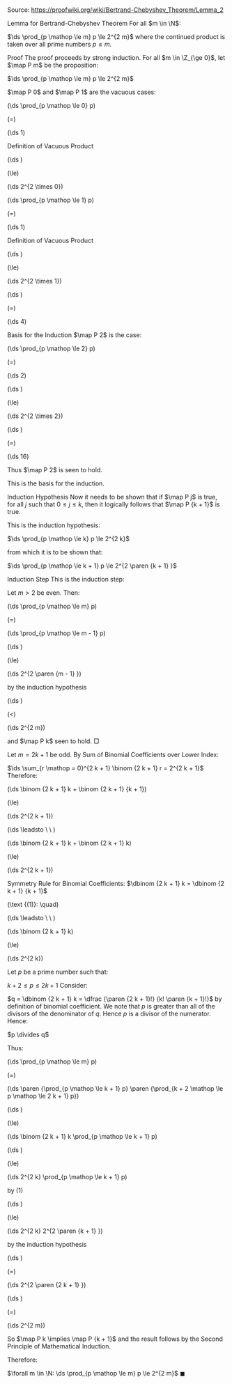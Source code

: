 # 

Source: https://proofwiki.org/wiki/Bertrand-Chebyshev_Theorem/Lemma_2



Lemma for Bertrand-Chebyshev Theorem
For all $m \in \N$:

$\ds \prod_{p \mathop \le m} p \le 2^{2 m}$
where the continued product is taken over all prime numbers $p \le m$.


Proof
The proof proceeds by strong induction.
For all $m \in \Z_{\ge 0}$, let $\map P m$ be the proposition:

$\ds \prod_{p \mathop \le m} p \le 2^{2 m}$

$\map P 0$ and $\map P 1$ are the vacuous cases:














\(\ds \prod_{p \mathop \le 0} p\)

\(=\)







\(\ds 1\)





Definition of Vacuous Product














\(\ds \)

\(\le\)







\(\ds 2^{2 \times 0}\)
























\(\ds \prod_{p \mathop \le 1} p\)

\(=\)







\(\ds 1\)





Definition of Vacuous Product














\(\ds \)

\(\le\)







\(\ds 2^{2 \times 1}\)




















\(\ds \)

\(=\)







\(\ds 4\)











Basis for the Induction
$\map P 2$ is the case:














\(\ds \prod_{p \mathop \le 2} p\)

\(=\)







\(\ds 2\)




















\(\ds \)

\(\le\)







\(\ds 2^{2 \times 2}\)




















\(\ds \)

\(=\)







\(\ds 16\)









Thus $\map P 2$ is seen to hold.

This is the basis for the induction.


Induction Hypothesis
Now it needs to be shown that if $\map P j$ is true, for all $j$ such that $0 \le j \le k$, then it logically follows that $\map P {k + 1}$ is true.

This is the induction hypothesis:

$\ds \prod_{p \mathop \le k} p \le 2^{2 k}$

from which it is to be shown that:

$\ds \prod_{p \mathop \le k + 1} p \le 2^{2 \paren {k + 1} }$


Induction Step
This is the induction step:

Let $m > 2$ be even.
Then:














\(\ds \prod_{p \mathop \le m} p\)

\(=\)







\(\ds \prod_{p \mathop \le m - 1} p\)




















\(\ds \)

\(\le\)







\(\ds 2^{2 \paren {m - 1} }\)





by the induction hypothesis














\(\ds \)

\(<\)







\(\ds 2^{2 m}\)









and $\map P k$ seen to hold.
$\Box$

Let $m = 2 k + 1$ be odd.
By Sum of Binomial Coefficients over Lower Index:

$\ds \sum_{r \mathop = 0}^{2 k + 1} \binom {2 k + 1} r = 2^{2 k + 1}$
Therefore:














\(\ds \binom {2 k + 1} k + \binom {2 k + 1} {k + 1}\)

\(\le\)







\(\ds 2^{2 k + 1}\)














\(\ds \leadsto \ \ \)





\(\ds \binom {2 k + 1} k + \binom {2 k + 1} k\)

\(\le\)







\(\ds 2^{2 k + 1}\)





Symmetry Rule for Binomial Coefficients: $\dbinom {2 k + 1} k = \dbinom {2 k + 1} {k + 1}$




\(\text {(1)}: \quad\)



\(\ds \leadsto \ \ \)





\(\ds \binom {2 k + 1} k\)

\(\le\)







\(\ds 2^{2 k}\)










Let $p$ be a prime number such that:

$k + 2 \le p \le 2 k + 1$
Consider:

$q = \dbinom {2 k + 1} k = \dfrac {\paren {2 k + 1}!} {k! \paren {k + 1}!}$
by definition of binomial coefficient.
We note that $p$ is greater than all of the divisors of the denominator of $q$.
Hence $p$ is a divisor of the numerator.
Hence:

$p \divides q$

Thus:














\(\ds \prod_{p \mathop \le m} p\)

\(=\)







\(\ds \paren {\prod_{p \mathop \le k + 1} p} \paren {\prod_{k + 2 \mathop \le p \mathop \le 2 k + 1} p}\)




















\(\ds \)

\(\le\)







\(\ds \binom {2 k + 1} k \prod_{p \mathop \le k + 1} p\)




















\(\ds \)

\(\le\)







\(\ds 2^{2 k} \prod_{p \mathop \le k + 1} p\)





by $(1)$














\(\ds \)

\(\le\)







\(\ds 2^{2 k} 2^{2 \paren {k + 1} }\)





by the induction hypothesis














\(\ds \)

\(=\)







\(\ds 2^{2 \paren {2 k + 1} }\)




















\(\ds \)

\(=\)







\(\ds 2^{2 m}\)









So $\map P k \implies \map P {k + 1}$ and the result follows by the Second Principle of Mathematical Induction.

Therefore:

$\forall m \in \N: \ds \prod_{p \mathop \le m} p \le 2^{2 m}$
$\blacksquare$





